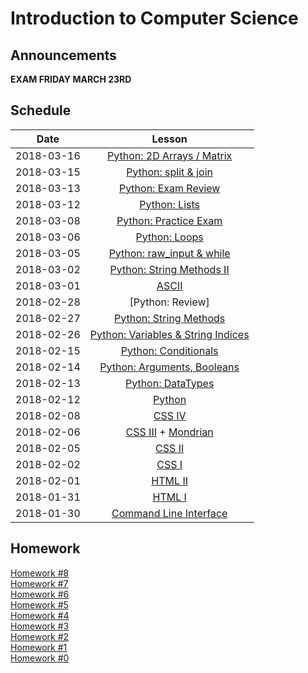 # Introduction to Computer Science

## Announcements
**EXAM FRIDAY MARCH 23RD**

## Schedule
|  Date      | Lesson |
|:----------:|:------:|
| 2018-03-16|[Python: 2D Arrays / Matrix](python/matrix.md)|
| 2018-03-15|[Python: split & join](python/string_list.md)|
| 2018-03-13|[Python: Exam Review](python/exam1.md)|
| 2018-03-12|[Python: Lists](python/lists1.md)|
| 2018-03-08|[Python: Practice Exam](python/practice.md)|
| 2018-03-06|[Python: Loops](python/loops2.md)|
| 2018-03-05 |[Python: raw_input & while](python/loops.md)|
| 2018-03-02 |[Python: String Methods II](python/strings/methods2.md)|
| 2018-03-01 |[ASCII](python/strings/ascii.md)|
| 2018-02-28 |[Python: Review]|
| 2018-02-27 |[Python: String Methods](python/strings/methods.md)|
| 2018-02-26 |[Python: Variables & String Indices](python/strings/intro.md)|
| 2018-02-15 |[Python: Conditionals](python/conditionals.md)|
| 2018-02-14 |[Python: Arguments, Booleans](python/boolean.md)|
| 2018-02-13 |[Python: DataTypes](python/datatypes.md)|
| 2018-02-12 |[Python](python/setup.md)|
| 2018-02-08 |[CSS IV](css/css_basics4.md)|
| 2018-02-06 |[CSS III](css/css_basics3.md) + [Mondrian](css/mondrian.md)|
| 2018-02-05 |[CSS II](css/css_basics2.md)|
| 2018-02-02 |[CSS I](css/css_basics1.md)|
| 2018-02-01 |[HTML II](html/html_basics2.md)|
| 2018-01-31 |[HTML I](html/html_basics1.md)|
| 2018-01-30 |[Command Line Interface](cli/command_line.md)|

## Homework
[Homework #8](./homework/homework8.md) <br>
[Homework #7](./homework/homework7.md) <br>
[Homework #6](./homework/homework6.md) <br>
[Homework #5](./homework/homework5.md) <br>
[Homework #4](./homework/homework4.md) <br>
[Homework #3](./homework/homework3.md) <br>
[Homework #2](./homework/homework2.md) <br>
[Homework #1](./homework/homework1.md)<br>
[Homework #0](./homework/homework0.md)
